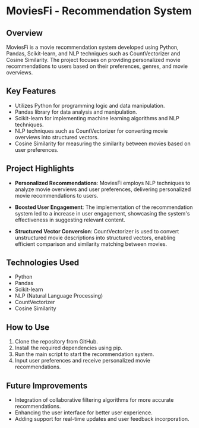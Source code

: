 # MoviesFi - Recommendation System

## Overview

MoviesFi is a movie recommendation system developed using Python, Pandas, Scikit-learn, and NLP techniques such as CountVectorizer and Cosine Similarity. The project focuses on providing personalized movie recommendations to users based on their preferences, genres, and movie overviews.

## Key Features

- Utilizes Python for programming logic and data manipulation.
- Pandas library for data analysis and manipulation.
- Scikit-learn for implementing machine learning algorithms and NLP techniques.
- NLP techniques such as CountVectorizer for converting movie overviews into structured vectors.
- Cosine Similarity for measuring the similarity between movies based on user preferences.

## Project Highlights

- **Personalized Recommendations**: MoviesFi employs NLP techniques to analyze movie overviews and user preferences, delivering personalized movie recommendations to users.
  
- **Boosted User Engagement**: The implementation of the recommendation system led to a increase in user engagement, showcasing the system's effectiveness in suggesting relevant content.

- **Structured Vector Conversion**: CountVectorizer is used to convert unstructured movie descriptions into structured vectors, enabling efficient comparison and similarity matching between movies.

## Technologies Used

- Python
- Pandas
- Scikit-learn
- NLP (Natural Language Processing)
- CountVectorizer
- Cosine Similarity

## How to Use

1. Clone the repository from GitHub.
2. Install the required dependencies using pip.
3. Run the main script to start the recommendation system.
4. Input user preferences and receive personalized movie recommendations.

## Future Improvements

- Integration of collaborative filtering algorithms for more accurate recommendations.
- Enhancing the user interface for better user experience.
- Adding support for real-time updates and user feedback incorporation.
